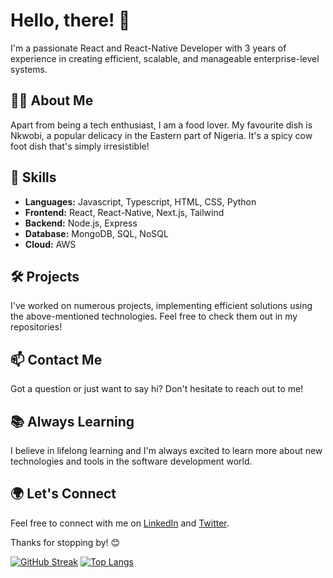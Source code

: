 # Hello, there! 👋 

I'm a passionate React and React-Native Developer with 3 years of experience in creating efficient, scalable, and manageable enterprise-level systems. 

## 👨‍💻 About Me 

Apart from being a tech enthusiast, I am a food lover. My favourite dish is Nkwobi, a popular delicacy in the Eastern part of Nigeria. It's a spicy cow foot dish that's simply irresistible! 

## 🚀 Skills 

- **Languages:** Javascript, Typescript, HTML, CSS, Python
- **Frontend:** React, React-Native, Next.js, Tailwind
- **Backend:** Node.js, Express
- **Database:** MongoDB, SQL, NoSQL
- **Cloud:** AWS

## 🛠️ Projects

I've worked on numerous projects, implementing efficient solutions using the above-mentioned technologies. Feel free to check them out in my repositories!

## 📫 Contact Me

Got a question or just want to say hi? Don't hesitate to reach out to me!

## 📚 Always Learning

I believe in lifelong learning and I'm always excited to learn more about new technologies and tools in the software development world. 

## 🌍 Let's Connect

Feel free to connect with me on [LinkedIn](https://www.linkedin.com/in/your-linkedin-username/) and [Twitter](https://twitter.com/your-twitter-handle). 

Thanks for stopping by! 😊

[![GitHub Streak](https://streak-stats.demolab.com/?user=JoshIri360)](https://git.io/streak-stats)
[![Top Langs](https://github-readme-stats.vercel.app/api/top-langs/?username=anuraghazra)](https://github.com/anuraghazra/github-readme-stats)

